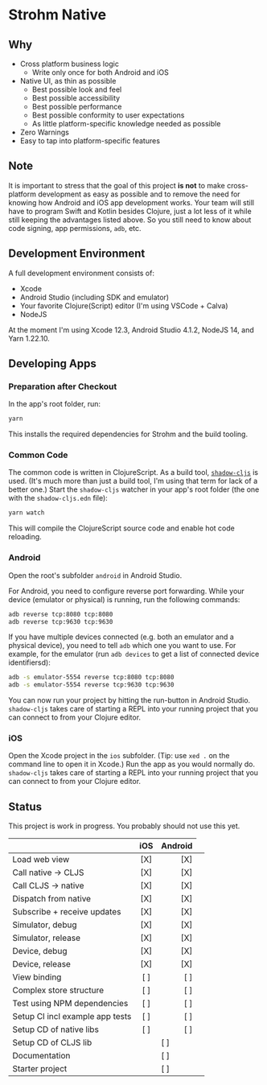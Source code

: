 # Strohm Native

## Why

* Cross platform business logic
  * Write only once for both Android and iOS
* Native UI, as thin as possible
  * Best possible look and feel
  * Best possible accessibility
  * Best possible performance
  * Best possible conformity to user expectations
  * As little platform-specific knowledge needed as possible
* Zero Warnings
* Easy to tap into platform-specific features

## Note

It is important to stress that the goal of this project **is not** to make
cross-platform development as easy as possible and to remove the need for
knowing how Android and iOS app development works. Your team will still have to
program Swift and Kotlin besides Clojure, just a lot less of it while still
keeping the advantages listed above. So you still need to know about code
signing, app permissions, `adb`, etc.

## Development Environment

A full development environment consists of:

* Xcode
* Android Studio (including SDK and emulator)
* Your favorite Clojure(Script) editor (I'm using VSCode + Calva)
* NodeJS

At the moment I'm using Xcode 12.3, Android Studio 4.1.2, NodeJS 14, and Yarn
1.22.10.

## Developing Apps

### Preparation after Checkout

In the app's root folder, run:

```bash
yarn
```

This installs the required dependencies for Strohm and the build tooling.

### Common Code

The common code is written in ClojureScript. As a build tool,
[`shadow-cljs`][shadow-cljs] is used. (It's much more than just a build tool,
I'm using that term for lack of a better one.) Start the `shadow-cljs` watcher
in your app's root folder (the one with the `shadow-cljs.edn` file):

```bash
yarn watch
```

This will compile the ClojureScript source code and enable hot code reloading.

### Android

Open the root's subfolder `android` in Android Studio.

For Android, you need to configure reverse port forwarding. While your device
(emulator or physical) is running, run the following commands:

```bash
adb reverse tcp:8080 tcp:8080
adb reverse tcp:9630 tcp:9630
```

If you have multiple devices connected (e.g. both an emulator and a physical
device), you need to tell `adb` which one you want to use. For example, for the
emulator (run `adb devices` to get a list of connected device identifiersd):

```bash
adb -s emulator-5554 reverse tcp:8080 tcp:8080
adb -s emulator-5554 reverse tcp:9630 tcp:9630
```

You can now run your project by hitting the run-button in Android Studio.
`shadow-cljs` takes care of starting a REPL into your running project that you
can connect to from your Clojure editor.

### iOS

Open the Xcode project in the `ios` subfolder. (Tip: use `xed .` on the command
line to open it in Xcode.) Run the app as you would normally do. `shadow-cljs`
takes care of starting a REPL into your running project that you can connect to
from your Clojure editor.

## Status

This project is work in progress. You probably should not use this yet.

|                                 | iOS                | Android |
| :------------------------------ | :----------------: | ------: |
| Load web view                   | [X]                | [X]     |
| Call native -> CLJS             | [X]                | [X]     |
| Call CLJS -> native             | [X]                | [X]     |
| Dispatch from native            | [X]                | [X]     |
| Subscribe + receive updates     | [X]                | [X]     |
| Simulator, debug                | [X]                | [X]     |
| Simulator, release              | [X]                | [X]     |
| Device, debug                   | [X]                | [X]     |
| Device, release                 | [X]                | [X]     |
| View binding                    | [ ]                | [ ]     |
| Complex store structure         | [ ]                | [ ]     |
| Test using NPM dependencies     | [ ]                | [ ]     |
| Setup CI incl example app tests | [ ]                | [ ]     |
| Setup CD of native libs         | [ ]                | [ ]     |
| Setup CD of CLJS lib            | <td colspan=2> [ ] |         |
| Documentation                   | <td colspan=2> [ ] |         |
| Starter project                 | <td colspan=2> [ ] |         |

[shadow-cljs]: https://shadow-cljs.github.io/docs/UsersGuide.html
[asdf-vm]: https://asdf-vm.com/
